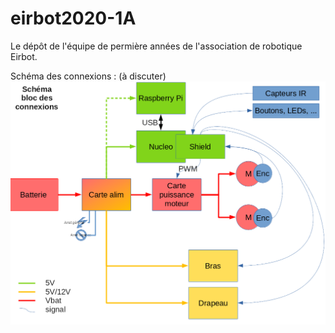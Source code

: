 # eirbot2020-1A
Le dépôt de l'équipe de permière années de l'association de robotique Eirbot.

Schéma des connexions : (à discuter)
![alt text](https://raw.githubusercontent.com/eirbot/eirbot2020-1A/master/schema_bloc_connexions.png)
